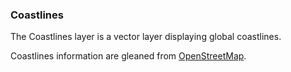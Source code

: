 ### Coastlines
The Coastlines layer is a vector layer displaying global coastlines.

Coastlines information are gleaned from [OpenStreetMap](https://www.openstreetmap.org/copyright).
